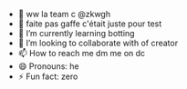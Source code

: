 - 👋 ww la team c @zkwgh
- 👀 faite pas gaffe c'était juste pour test
- 🌱 I’m currently learning botting
- 💞️ I’m looking to collaborate with of creator
- 📫 How to reach me dm me on dc
- 😄 Pronouns: he
- ⚡ Fun fact: zero

<!---
zkwgh/zkwgh is a ✨ special ✨ repository because its `README.md` (this file) appears on your GitHub profile.
You can click the Preview link to take a look at your changes.
--->
